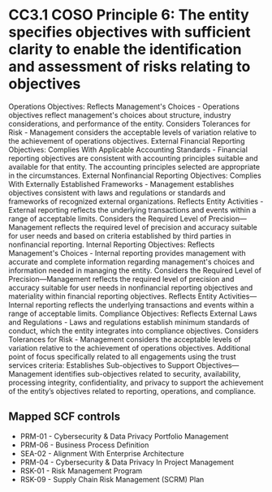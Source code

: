 # CC3.1 COSO Principle 6: The entity specifies objectives with sufficient clarity to enable the identification and assessment of risks relating to objectives
Operations Objectives: Reflects Management's Choices - Operations objectives reflect management's choices about structure, industry considerations, and performance of the entity. Considers Tolerances for Risk - Management considers the acceptable levels of variation relative to the achievement of operations objectives. External Financial Reporting Objectives: Complies With Applicable Accounting Standards - Financial reporting objectives are consistent with accounting principles suitable and available for that entity. The accounting principles selected are appropriate in the circumstances. External Nonfinancial Reporting Objectives: Complies With Externally Established Frameworks - Management establishes objectives consistent with laws and regulations or standards and frameworks of recognized external organizations. Reflects Entity Activities - External reporting reflects the underlying transactions and events within a range of acceptable limits. Considers the Required Level of Precision—Management reflects the required level of precision and accuracy suitable for user needs and based on criteria established by third parties in nonfinancial reporting. Internal Reporting Objectives: Reflects Management's Choices - Internal reporting provides management with accurate and complete information regarding management's choices and information needed in managing the entity. Considers the Required Level of Precision—Management reflects the required level of precision and accuracy suitable for user needs in nonfinancial reporting objectives and materiality within financial reporting objectives. Reflects Entity Activities—Internal reporting reflects the underlying transactions and events within a range of acceptable limits. Compliance Objectives: Reflects External Laws and Regulations - Laws and regulations establish minimum standards of conduct, which the entity integrates into compliance objectives. Considers Tolerances for Risk - Management considers the acceptable levels of variation relative to the achievement of operations objectives. Additional point of focus specifically related to all engagements using the trust services criteria: Establishes Sub-objectives to Support Objectives—Management identifies sub-objectives related to security, availability, processing integrity, confidentiality, and privacy to support the achievement of the entity’s objectives related to reporting, operations, and compliance.
## Mapped SCF controls
- PRM-01 - Cybersecurity & Data Privacy Portfolio Management
- PRM-06 - Business Process Definition
- SEA-02 - Alignment With Enterprise Architecture
- PRM-04 - Cybersecurity & Data Privacy In Project Management
- RSK-01 - Risk Management Program
- RSK-09 - Supply Chain Risk Management (SCRM) Plan